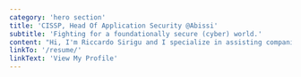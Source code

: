```yaml
---
category: 'hero section'
title: 'CISSP, Head Of Application Security @Abissi'
subtitle: 'Fighting for a foundationally secure (cyber) world.'
content: "Hi, I'm Riccardo Sirigu and I specialize in assisting companies in adopting the security by design approach. Additionally, I provide professional training on essential application security principles."
linkTo: '/resume/'
linkText: 'View My Profile'
---
```

